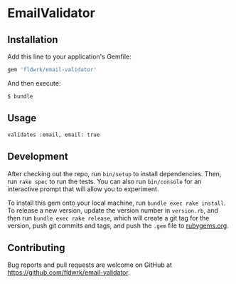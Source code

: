 # EmailValidator

## Installation

Add this line to your application's Gemfile:

```ruby
gem 'fldwrk/email-validator'
```

And then execute:

    $ bundle

## Usage

`validates :email, email: true`

## Development

After checking out the repo, run `bin/setup` to install dependencies. Then, run `rake spec` to run the tests. You can also run `bin/console` for an interactive prompt that will allow you to experiment.

To install this gem onto your local machine, run `bundle exec rake install`. To release a new version, update the version number in `version.rb`, and then run `bundle exec rake release`, which will create a git tag for the version, push git commits and tags, and push the `.gem` file to [rubygems.org](https://rubygems.org).

## Contributing

Bug reports and pull requests are welcome on GitHub at https://github.com/fldwrk/email-validator.
